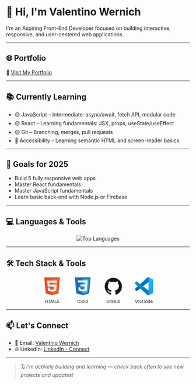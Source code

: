 # 👋 Hi, I'm Valentino Wernich

I'm an Aspiring Front-End Developer focused on building interactive, responsive, and user-centered web applications.

---

## 🌐 Portfolio

🔗 [Visit My Portfolio](https://the-wernich.github.io/my-portfolio/)

---

## 📚 Currently Learning

- 🟡 JavaScript – Intermediate: async/await, fetch API, modular code
- 🟡 React – Learning fundamentals: JSX, props, useState/useEffect
- 🟡 Git – Branching, merges, pull requests
- 🔵 Accessibility – Learning semantic HTML and screen-reader basics

---

## 🎯 Goals for 2025

- Build 5 fully responsive web apps
- Master React fundamentals
- Master JavaScript fundamentals
- Learn basic back-end with Node.js or Firebase

---

## 💻 Languages & Tools

<p align="center">
  <img 
  src="https://github-readme-stats.vercel.app/api/top-langs/?username=the-wernich&layout=compact&theme=tokyonight" alt="Top Languages">
</p>

---

## 🛠️ Tech Stack & Tools

<p align="center">
  <a href="https://developer.mozilla.org/en-US/docs/Web/HTML" target="_blank" style="display: inline-block; margin: 0 15px; text-align: center;">
    <img src="https://raw.githubusercontent.com/devicons/devicon/master/icons/html5/html5-original.svg" width="50" alt="HTML5"/><br>
    <sub>HTML5</sub>
  </a>

  <a href="https://developer.mozilla.org/en-US/docs/Web/CSS" target="_blank" style="display: inline-block; margin: 0 15px; text-align: center;">
    <img src="https://raw.githubusercontent.com/devicons/devicon/master/icons/css3/css3-original.svg" width="50" alt="CSS3"/><br>
    <sub>CSS3</sub>
  </a>

  <a href="https://github.com" target="_blank" style="display: inline-block; margin: 0 15px; text-align: center;">
    <img src="https://raw.githubusercontent.com/devicons/devicon/master/icons/github/github-original.svg" width="50" alt="GitHub"/><br>
    <sub>GitHub</sub>
  </a>

  <a href="https://code.visualstudio.com/" target="_blank" style="display: inline-block; margin: 0 15px; text-align: center;">
    <img src="https://raw.githubusercontent.com/devicons/devicon/master/icons/vscode/vscode-original.svg" width="50" alt="VS Code"/><br>
    <sub>VS Code</sub>
  </a>
</p>

---

## 📫 Let's Connect

- 📧 Email: [Valentino Wernich](mailto:valentino.wernich@outlook.com)
- 🌐 LinkedIn: [LinkedIn - Connect](https://linkedin.com/in/valentino-wernich)

---

> 🗓️ _I’m actively building and learning — check back often to see new projects and updates!_
